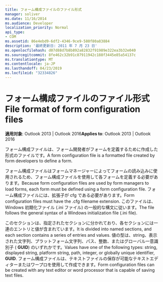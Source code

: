```yaml
---
title: フォーム構成ファイルのファイル形式
manager: soliver
ms.date: 11/16/2014
ms.audience: Developer
localization_priority: Normal
api_type:
- COM
ms.assetid: 86e4ebd9-6df2-4346-9ce9-580f80a83884
description: '最終更新日: 2011 年 7 月 23 日'
ms.openlocfilehash: d07d88d7b8b892a82832f91989e322ea3b32e040
ms.sourcegitcommit: 8fe462c32b91c87911942c188f3445e85a54137c
ms.translationtype: MT
ms.contentlocale: ja-JP
ms.lasthandoff: 04/23/2019
ms.locfileid: "32334826"
---
```

# <a name="file-format-of-form-configuration-files"></a><span data-ttu-id="c758d-103">フォーム構成ファイルのファイル形式</span><span class="sxs-lookup"><span data-stu-id="c758d-103">File format of form configuration files</span></span>

<span data-ttu-id="c758d-104">**適用対象**: Outlook 2013 | Outlook 2016</span><span class="sxs-lookup"><span data-stu-id="c758d-104">**Applies to**: Outlook 2013 | Outlook 2016</span></span> 
  
<span data-ttu-id="c758d-105">フォーム構成ファイルは、フォーム開発者がフォームを定義するために作成した形式のファイルです。</span><span class="sxs-lookup"><span data-stu-id="c758d-105">A form configuration file is a formatted file created by form developers to define a form.</span></span>
  
<span data-ttu-id="c758d-106">フォーム構成ファイルはフォームマネージャーによってフォームの読み込みに使用されるため、フォーム構成ファイルを使用して各フォームを定義する必要があります。</span><span class="sxs-lookup"><span data-stu-id="c758d-106">Because form configuration files are used by form managers to load forms, each form must be defined using a form configuration file.</span></span> <span data-ttu-id="c758d-107">フォーム構成ファイルには、拡張子が cfg である必要があります。</span><span class="sxs-lookup"><span data-stu-id="c758d-107">Form configuration files must have the .cfg filename extension.</span></span> <span data-ttu-id="c758d-108">このファイルは、Windows 初期化ファイル (.ini ファイル) の一般的な構文に従います。</span><span class="sxs-lookup"><span data-stu-id="c758d-108">The file follows the general syntax of a Windows initialization file (.ini file).</span></span> 

<span data-ttu-id="c758d-109">このセクションは、指定されたセクションに分かれており、各セクションには一連のエントリと値が含まれています。</span><span class="sxs-lookup"><span data-stu-id="c758d-109">It is divided into named sections, and each section contains a series of entries and values.</span></span> <span data-ttu-id="c758d-110">値の型は、string、表示された文字列、プラットフォーム文字列、パス、整数、またはグローバル一意識別子 ( **GUID**) のいずれかです。</span><span class="sxs-lookup"><span data-stu-id="c758d-110">Values have one of the following types: string, displayed string, platform string, path, integer, or globally unique identifier, **GUID**.</span></span> <span data-ttu-id="c758d-111">フォーム構成ファイルは、テキストファイルの保存が可能なテキストエディターまたはワープロを使用して作成できます。</span><span class="sxs-lookup"><span data-stu-id="c758d-111">Form configuration files can be created with any text editor or word processor that is capable of saving text files.</span></span>
  

